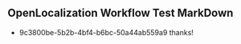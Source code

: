 ## OpenLocalization Workflow Test MarkDown
* 9c3800be-5b2b-4bf4-b6bc-50a44ab559a9 thanks!

<!--HONumber=Aug16_HO4-->


